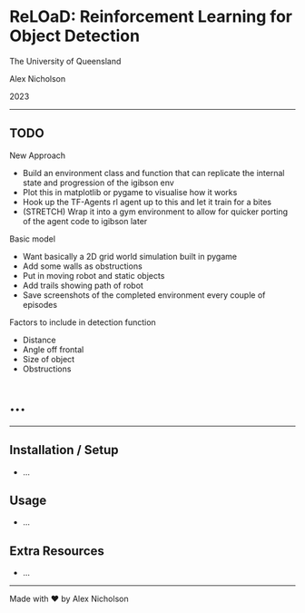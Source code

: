 # ReLOaD: Reinforcement Learning for Object Detection

The University of Queensland

Alex Nicholson

2023

---

## TODO

New Approach
- Build an environment class and function that can replicate the internal state and progression of the igibson env
- Plot this in matplotlib or pygame to visualise how it works
- Hook up the TF-Agents rl agent up to this and let it train for a bites
- (STRETCH) Wrap it into a gym environment to allow for quicker porting of the agent code to igibson later

Basic model
- Want basically a 2D grid world simulation built in pygame
- Add some walls as obstructions
- Put in moving robot and static objects
- Add trails showing path of robot
- Save screenshots of the completed environment every couple of episodes 

Factors to include in detection function
- Distance
- Angle off frontal
- Size of object
- Obstructions

# ...

---

## Installation / Setup

- ...

## Usage

- ...

## Extra Resources

- ...


---

Made with ❤️ by Alex Nicholson